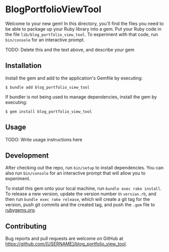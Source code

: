 # BlogPortfolioViewTool

Welcome to your new gem! In this directory, you'll find the files you need to be able to package up your Ruby library into a gem. Put your Ruby code in the file `lib/blog_portfolio_view_tool`. To experiment with that code, run `bin/console` for an interactive prompt.

TODO: Delete this and the text above, and describe your gem

## Installation

Install the gem and add to the application's Gemfile by executing:

    $ bundle add blog_portfolio_view_tool

If bundler is not being used to manage dependencies, install the gem by executing:

    $ gem install blog_portfolio_view_tool

## Usage

TODO: Write usage instructions here

## Development

After checking out the repo, run `bin/setup` to install dependencies. You can also run `bin/console` for an interactive prompt that will allow you to experiment.

To install this gem onto your local machine, run `bundle exec rake install`. To release a new version, update the version number in `version.rb`, and then run `bundle exec rake release`, which will create a git tag for the version, push git commits and the created tag, and push the `.gem` file to [rubygems.org](https://rubygems.org).

## Contributing

Bug reports and pull requests are welcome on GitHub at https://github.com/[USERNAME]/blog_portfolio_view_tool.
